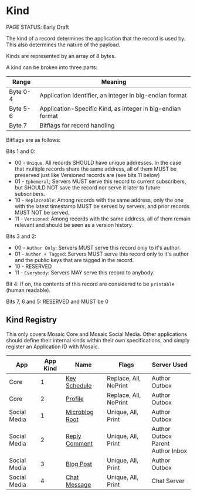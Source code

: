 # Kind

<status>PAGE STATUS: Early Draft</status>

The kind of a record determines the application that the record is used by.
This also determines the nature of the payload.

Kinds are represented by an array of 8 bytes.

A kind can be broken into three parts:

|Range|Meaning|
|-----|--------|
|Byte 0-4|Application Identifier, an integer in big-endian format|
|Byte 5-6|Application-Specific Kind, as integer in big-endian format|
|Byte 7|Bitflags for record handling|

Bitflags are as follows:

Bits 1 and 0:

* 00 - `Unique`. All records SHOULD have unique addresses. In the case that multiple
       records share the same address, all of them MUST be preserved just like
       Versioned records are (see bits 11 below)
* 01 - `Ephemeral`; Servers MUST serve this record to current subscribers, but
       SHOULD NOT save the record nor serve it later to future subscribers.
* 10 - `Replaceable`: Among records with the same address, only the one with the
       latest timestamp MUST be served by servers, and prior records MUST NOT be
       served.
* 11 - `Versioned`: Among records with the same address, all of them remain relevant
       and should be seen as a version history.

Bits 3 and 2:

* 00 - `Author Only`: Servers MUST serve this record only to it's author.
* 01 - `Author + Tagged`: Servers MUST serve this record only to it's author and the
       public keys that are tagged in the record.
* 10 - RESERVED
* 11 - `Everybody`: Servers MAY serve this record to anybody.

Bit 4: If on, the contents of this record are considered to be `printable` (human readable).

Bits 7, 6 and 5: RESERVED and MUST be 0

## Kind Registry

This only covers Mosaic Core and Mosaic Social Media. Other applications should define
their internal kinds within their own specifications, and simply register an Application
ID with Mosaic.


|App |App Kind|Name              |Flags             |Server Used|
|----|--------|------------------|------------------|-----------|
|Core| 1 |[Key Schedule](keyschedule.md)|Replace, All, NoPrint|Author Outbox|
|Core| 2 |[Profile](profile.md)|Replace, All, NoPrint|Author Outbox|
|Social Media| 1 |[Microblog Root](microblog.md)|Unique, All, Print |Author Outbox|
|Social Media| 2 |[Reply Comment](reply_comment.md)|Unique, All, Print |Author Outbox<br>Parent Author Inbox|
|Social Media| 3 |[Blog Post](blog.md)|Unique, All, Print |Author Outbox|
|Social Media| 4 |[Chat Message](chat.md)|Unique, All, Print |Chat Server|
